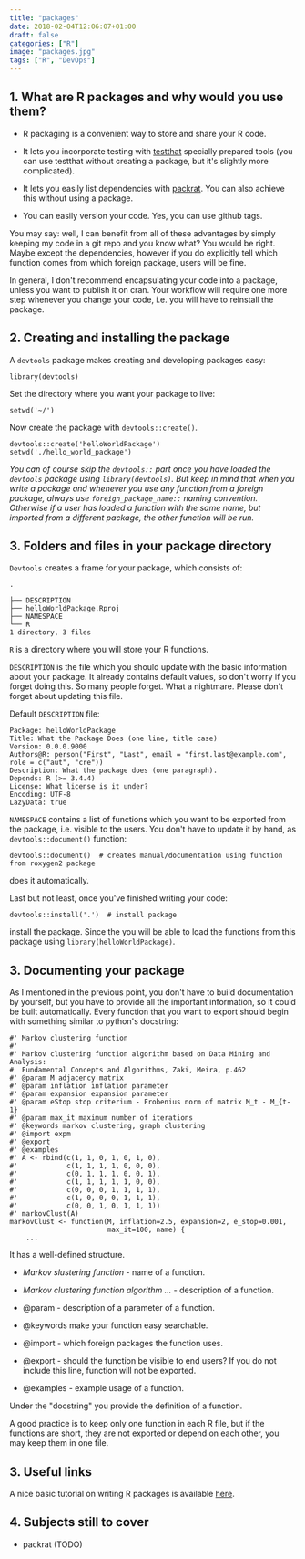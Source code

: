 ```yaml
---
title: "packages"
date: 2018-02-04T12:06:07+01:00
draft: false
categories: ["R"]
image: "packages.jpg"
tags: ["R", "DevOps"]
---
```


## 1. What are R packages and why would you use them?

* R packaging is a convenient way to store and share your R code. 

* It lets you incorporate testing with [testthat](https://tomis9.github.io/post/testthat) specially prepared tools (you can use testthat without creating a package, but it's slightly more complicated).

* It lets you easily list dependencies with [packrat](https://tomis9.github.io/post/packrat). You can also achieve this without using a package.

* You can easily version your code. Yes, you can use github tags.

You may say: well, I can benefit from all of these advantages by simply keeping my code in a git repo and you know what? You would be right. Maybe except the dependencies, however if you do explicitly tell which function comes from which foreign package, users will be fine.

In general, I don't recommend encapsulating your code into a package, unless you want to publish it on cran. Your workflow will require one more step whenever you change your code, i.e. you will have to reinstall the package.

## 2. Creating and installing the package

A `devtools` package makes creating and developing packages easy:
```
library(devtools)
```

Set the directory where you want your package to live:
```
setwd('~/')
```

Now create the package with `devtools::create()`. 

```
devtools::create('helloWorldPackage')
setwd('./hello_world_package')
```
*You can of course skip the `devtools::` part once you have loaded the `devtools` package using `library(devtools)`. But keep in mind that when you write a package and whenever you use any function from a foreign package, always use `foreign_package_name::` naming convention. Otherwise if a user has loaded a function with the same name, but imported from a different package, the other function will be run.*

## 3. Folders and files in your package directory

`Devtools` creates a frame for your package, which consists of:

```
.

├── DESCRIPTION
├── helloWorldPackage.Rproj
├── NAMESPACE
└── R
1 directory, 3 files 
```

`R` is a directory where you will store your R functions.

`DESCRIPTION` is the file which you should update with the basic information about your package. It already contains default values, so don't worry if you forget doing this. So many people forget. What a nightmare. Please don't forget about updating this file.

Default `DESCRIPTION` file:
```
Package: helloWorldPackage
Title: What the Package Does (one line, title case)
Version: 0.0.0.9000
Authors@R: person("First", "Last", email = "first.last@example.com", role = c("aut", "cre"))
Description: What the package does (one paragraph).
Depends: R (>= 3.4.4)
License: What license is it under?
Encoding: UTF-8
LazyData: true
```

`NAMESPACE` contains a list of functions which you want to be exported from the package, i.e. visible to the users. You don't have to update it by hand, as `devtools::document()` function:

```
devtools::document()  # creates manual/documentation using function from roxygen2 package
```

does it automatically. 

Last but not least, once you've finished writing your code:

```
devtools::install('.')  # install package
```

install the package. Since the you will be able to load the functions from this package using `library(helloWorldPackage)`.

## 3. Documenting your package

As I mentioned in the previous point, you don't have to build documentation by yourself, but you have to provide all the important information, so it could be built automatically. Every function that you want to export should begin with something similar to python's docstring:

```
#' Markov clustering function
#'
#' Markov clustering function algorithm based on Data Mining and Analysis: 
#  Fundamental Concepts and Algorithms, Zaki, Meira, p.462
#' @param M adjacency matrix
#' @param inflation inflation parameter
#' @param expansion expansion parameter
#' @param eStop stop criterium - Frobenius norm of matrix M_t - M_{t-1} 
#' @param max_it maximum number of iterations
#' @keywords markov clustering, graph clustering
#' @import expm
#' @export
#' @examples 
#' A <- rbind(c(1, 1, 0, 1, 0, 1, 0),
#'            c(1, 1, 1, 1, 0, 0, 0),
#'            c(0, 1, 1, 1, 0, 0, 1),
#'            c(1, 1, 1, 1, 1, 0, 0),
#'            c(0, 0, 0, 1, 1, 1, 1),
#'            c(1, 0, 0, 0, 1, 1, 1),
#'            c(0, 0, 1, 0, 1, 1, 1))
#' markovClust(A)
markovClust <- function(M, inflation=2.5, expansion=2, e_stop=0.001, 
                        max_it=100, name) {
    ...
```

It has a well-defined structure.

* *Markov slustering function* - name of a function.

* *Markov clustering function algorithm ...* - description of a function.

* @param - description of a parameter of a function.

* @keywords make your function easy searchable.

* @import - which foreign packages the function uses.

* @export - should the function be visible to end users? If you do not include this line, function will not be exported.

* @examples - example usage of a function.

Under the "docstring" you provide the definition of a function.

A good practice is to keep only one function in each R file, but if the functions are short, they are not exported or depend on each other, you may keep them in one file.

## 3. Useful links

A nice basic tutorial on writing R packages is available [here](https://hilaryparker.com/2014/04/29/writing-an-r-package-from-scratch/).

## 4. Subjects still to cover

* packrat (TODO)
